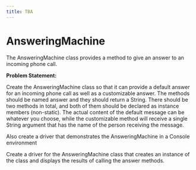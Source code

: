 ```yaml
---
title: TBA
---
```

# AnsweringMachine

The AnsweringMachine class provides a method to give an answer to an incoming phone call.

**Problem Statement:**

Create the AnsweringMachine class so that it can provide a default answer for an incoming phone call as well as a customizable answer. The methods should be named answer and they should return a String. There should be two methods in total, and both of them should be declared as instance members (non-static). The actual content of the default message can be whatever you choose, while the customizable method will receive a single String argument that has the name of the person receiving the message. 

Also create a driver that demonstrates the AnsweringMachine in a Console environment

Create a driver for the AnsweringMachine class that creates an instance of the class and displays the results of calling the answer methods. 
